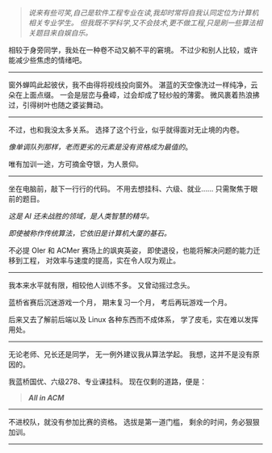 
> *说来有些可笑,自己是软件工程专业在读,我却时常将自我认同定位为计算机相关专业学生。*
> *但我既不学科学,又不会技术,更不做工程,只是刷一些算法相关题目来自娱自乐。*

相较于身旁同学，我处在一种卷不动又躺不平的窘境。
不过少和别人比较，或许能减少些焦虑的情绪吧。

---

窗外蝉鸣此起彼伏，我不由得将视线投向窗外。
湛蓝的天空像洗过一样纯净，云朵在上面点缀。
一会是层峦与叠嶂，过会却成了轻纱般的薄雾。
微风裹着热浪拂过，引得树叶也随之婆娑舞动。

---

不过，也和我没太多关系。
选择了这个行业，似乎就得面对无止境的内卷。

*像单调队列那样，老而更劣的元素是没有资格成为最值的*。

唯有加训一途，方可摘金夺银，为人景仰。

---

坐在电脑前，敲下一行行的代码。
不用去想挂科、六级、就业……
只需聚焦于眼前的题目。

*这是 AI 还未战胜的领域，是人类智慧的精华。*

*即使被称作传统算法，它依旧是计算机大厦的基石。*

不必提 OIer 和 ACMer 赛场上的飒爽英姿，
即使退役，也能将解决问题的能力迁移到工程，
对效率与速度的提高，实在令人叹为观止。

---

我本来水平就有限，相较他人训练不多。
又曾动摇过念头。

蓝桥省赛后沉迷游戏一个月，
期末复习一个月，
考后再玩游戏一个月。

后来又去了解前后端以及 Linux 各种东西而不成体系，
学了皮毛，实在难以发挥用处。

---

无论老师、兄长还是同学，
无一例外建议我从算法学起。
我想，这并不是没有原因的。

我蓝桥国优、六级278、专业课挂科。
现在仅剩的道路，便是：

> ***All in ACM***

---

不进校队，就没有参加比赛的资格。
选拔是第一道门槛，
剩余的时间，务必狠狠加训。

---

